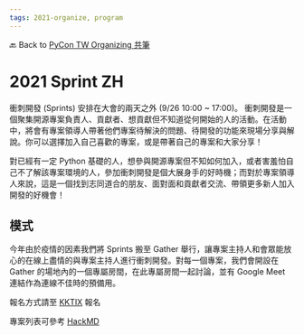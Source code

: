 ```yaml
---
tags: 2021-organize, program
---
```


🔙 Back to [PyCon TW Organizing 共筆](https://hackmd.io/@pycontw/SyG5_GrED/https%3A%2F%2Fhackmd.io%2F%40pycontw%2FByi2hyM9w)

# 2021 Sprint ZH


衝刺開發 (Sprints) 安排在大會的兩天之外 (9/26 10:00 ~ 17:00)。 衝刺開發是一個聚集開源專案負責人、貢獻者、想貢獻但不知道從何開始的人的活動。在活動中，將會有專案領導人帶著他們專案待解決的問題、待開發的功能來現場分享與解說。你可以選擇加入自己喜歡的專案，或是帶著自己的專案和大家分享！

對已經有一定 Python 基礎的人，想參與開源專案但不知如何加入，或者害羞怕自己不了解該專案環境的人，參加衝刺開發是個大展身手的好時機；而對於專案領導人來說，這是一個找到志同道合的朋友、面對面和貢獻者交流、帶領更多新人加入開發的好機會！



## 模式

今年由於疫情的因素我們將 Sprints 搬至 Gather 舉行，讓專案主持人和會眾能放心的在線上盡情的與專案主持人進行衝刺開發。對每一個專案，我們會開設在 Gather 的場地內的一個專屬房間，在此專屬房間一起討論，並有 Google Meet 連結作為連線不佳時的預備用。


報名方式請至 [KKTIX](https://pycontw.kktix.cc/events/20210926-sprints) 報名

專案列表可參考 [HackMD](https://hackmd.io/@pycontw/r1RRIJF__)

